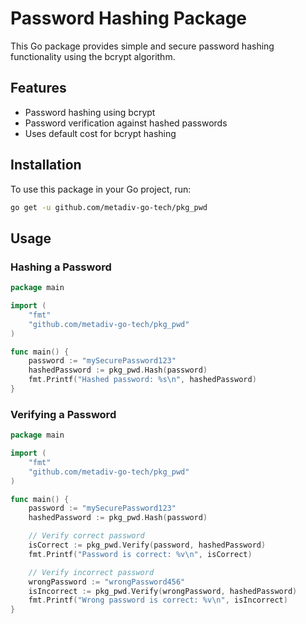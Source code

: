 # Password Hashing Package

This Go package provides simple and secure password hashing functionality using the bcrypt algorithm.

## Features

- Password hashing using bcrypt
- Password verification against hashed passwords
- Uses default cost for bcrypt hashing

## Installation

To use this package in your Go project, run:

```bash
go get -u github.com/metadiv-go-tech/pkg_pwd
```

## Usage

### Hashing a Password

```go
package main

import (
    "fmt"
    "github.com/metadiv-go-tech/pkg_pwd"
)

func main() {
    password := "mySecurePassword123"
    hashedPassword := pkg_pwd.Hash(password)
    fmt.Printf("Hashed password: %s\n", hashedPassword)
}
```

### Verifying a Password

```go
package main

import (
    "fmt"
    "github.com/metadiv-go-tech/pkg_pwd"
)

func main() {
    password := "mySecurePassword123"
    hashedPassword := pkg_pwd.Hash(password)

    // Verify correct password
    isCorrect := pkg_pwd.Verify(password, hashedPassword)
    fmt.Printf("Password is correct: %v\n", isCorrect)

    // Verify incorrect password
    wrongPassword := "wrongPassword456"
    isIncorrect := pkg_pwd.Verify(wrongPassword, hashedPassword)
    fmt.Printf("Wrong password is correct: %v\n", isIncorrect)
}
```